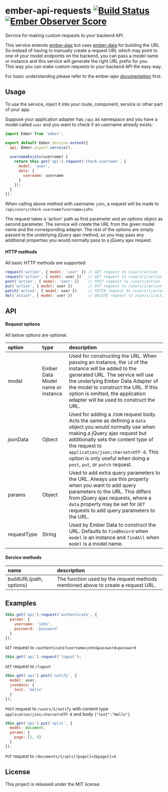 # ember-api-requests [![Build Status](https://travis-ci.org/jcbvm/ember-api-requests.svg?branch=master)](https://travis-ci.org/jcbvm/ember-api-requests) [![Ember Observer Score](https://emberobserver.com/badges/ember-api-requests.svg)](https://emberobserver.com/addons/ember-api-requests)

Service for making custom requests to your backend API.

This service extends [ember-ajax](https://github.com/ember-cli/ember-ajax) but uses [ember-data](https://github.com/ember-cli/ember-data) for building the URL.<br>
So instead of having to manually create a request URL which may point to one of your model endpoints on the backend, you can pass a model name or instance and this service will generate the right URL prefix for you.<br>
This way you can make custom requests to your backend API the easy way.

For basic understanding please refer to the ember-ajax [documentation](https://github.com/ember-cli/ember-ajax) first.

## Usage

To use the service, inject it into your route, component, service or other part of your app.

Suppose your application adapter has `/api` as namespace and you have a model called `user` and you want to check if an username already exists:

```javascript
import Ember from 'ember';

export default Ember.Service.extend({
  api: Ember.inject.service(),
  
  usernameExists(username) {
    return this.get('api').request('check-username', {
      model: 'user',
      data: {
        username: username
      }
    });
  }
});
```

When calling above method with username `john`, a request will be made to `/api/users/check-username?username=john`.

The request takes a 'action' path as first parameter and an options object as second parameter. 
The service will create the URL from the given model name and the corresponding adapter. 
The rest of the options are simply passed to the underlying jQuery ajax method, so you may pass any additional properties you would normally pass to a jQuery ajax request.

#### HTTP methods

All basic HTTP methods are supported:

```javascript
request('action', { model: 'user' }) // GET request to /users/action
request('action', { model: user })   // GET request to /users/1/action
post('action', { model: 'user' })    // POST request to /users/action
put('action', { model: user })       // PUT request to /users/1/action (asuming user is a model with id 1)
patch('action', { model: user })     // PATCH request to /users/1/action (asuming user is a model with id 1)
del('action', { model: user })       // DELETE request to /users/1/action (asuming user is a model with id 1)
```

## API

#### Request options

All below options are optional.

| option | type | description | 
|:---|:---|:---|
| model | Ember Data Model name or instance | Used for constructing the URL. When passing an instance, the `id` of the instance will be added to the generated URL. The service will use the underlying Ember Data Adapter of the model to construct the URL. If this option is omitted, the application adapter will be used to construct the URL. |
| jsonData | Ojbect | Used for adding a `JSON` request body. Acts the same as defining a `data` object you would normally use when making a jQuery ajax request but additionally sets the content type of the request to `application/json;charset=UTF-8`. This option is only useful when doing a `post`, `put`, or `patch` request. |
| params | Object | Used to add extra query parameters to the URL. Always use this property when you want to add query parameters to the URL. This differs from jQuery ajax requests, where a `data` property may be set for `GET` requests to add query parameters to the URL. |
| requestType | String | Used by Ember Data to construct the URL. Defaults to `findRecord` when `model` is an instance and `findAll` when `model` is a model name.

#### Service methods

| name | description | 
|:---|:---|
| buildURL(path, options) | The function used by the request methods mentioned above to create a request URL. |

## Examples

```javascript
this.get('api').request('authenticate', {
  params: {
	username: 'john',
	password: 'password'
  }
});
```
`GET` request to `/authenticate?username=john&password=password`

```javascript
this.get('api').request('logout');
```
`GET` request to `/logout`

```javascript
this.get('api').post('notify', {
  model: user,
  jsonData: {
	text: 'Hello'
  }
});
```
`POST` request to `/users/1/notify` with content type `application/json;charset=UTF-8` and body `{"text":"Hello"}`

```javascript
this.get('api').put('split', {
  model: document,
  params: {
	page: [2, 4]
  }
});
```
`PUT` request to `/documents/1/split?page[]=2&page[]=4`

## License

This project is released under the MIT license.
